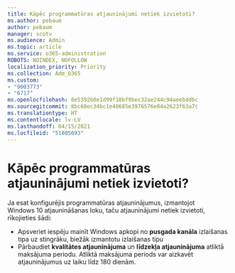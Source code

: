 ```yaml
---
title: Kāpēc programmatūras atjauninājumi netiek izvietoti?
ms.author: pebaum
author: pebaum
manager: scotv
ms.audience: Admin
ms.topic: article
ms.service: o365-administration
ROBOTS: NOINDEX, NOFOLLOW
localization_priority: Priority
ms.collection: Adm_O365
ms.custom:
- "9003773"
- "6717"
ms.openlocfilehash: 8e539260e1d99f18bf9bec32ae244c94aeebddbc
ms.sourcegitcommit: 8bc60ec34bc1e40685e3976576e04a2623f63a7c
ms.translationtype: HT
ms.contentlocale: lv-LV
ms.lasthandoff: 04/15/2021
ms.locfileid: "51805693"
---
```

# <a name="why-software-updates-are-not-being-deployed"></a>Kāpēc programmatūras atjauninājumi netiek izvietoti?

Ja esat konfigurējis programmatūras atjauninājumus, izmantojot Windows 10 atjaunināšanas loku, taču atjauninājumi netiek izvietoti, rīkojieties šādi:  

- Apsveriet iespēju mainīt Windows apkopi no **pusgada kanāla** izlaišanas tipa uz stingrāku, biežāk izmantotu izlaišanas tipu  
- Pārbaudiet **kvalitātes atjauninājuma** un **līdzekļa atjauninājuma** atliktā maksājuma periodu. Atliktā maksājuma periods var aizkavēt atjauninājumus uz laiku līdz 180 dienām.
